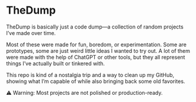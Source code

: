 # TheDump

TheDump is basically just a code dump—a collection of random projects I’ve made over time.

Most of these were made for fun, boredom, or experimentation. Some are prototypes, some are just weird little ideas I wanted to try out. A lot of them were made with the help of ChatGPT or other tools, but they all represent things I’ve actually built or tinkered with.

This repo is kind of a nostalgia trip and a way to clean up my GitHub, showing what I’m capable of while also bringing back some old favorites.

⚠️ Warning: Most projects are not polished or production-ready.
